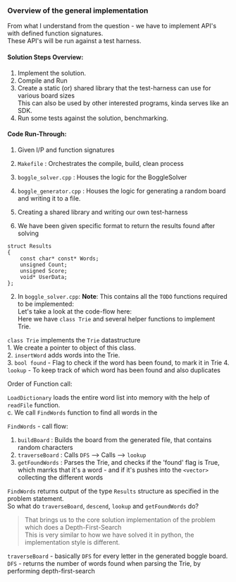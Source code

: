 ### Overview of the general implementation

From what I understand from the question - we have to implement API's with defined function signatures.                 
These API's will be run against a test harness.               

#### Solution Steps Overview:                
1. Implement the solution.            
2. Compile and Run      
3. Create a static (or) shared library that the test-harness can use for various board sizes              
   This can also be used by other interested programs, kinda serves like an SDK.      
4. Run some tests against the solution, benchmarking.                   

#### Code Run-Through:                       

1. Given I/P and function signatures            
2. `Makefile`             :   Orchestrates the compile, build, clean process                                  
3. `boggle_solver.cpp`     :   Houses the logic for the BoggleSolver                               
4. `boggle_generator.cpp`  :   Houses the logic for generating a random board and writing it to a file.                 
5. Creating a shared library and writing our own test-harness               

1. We have been given specific format to return the results found after solving 
```
struct Results
{
	const char* const* Words;
	unsigned Count;
	unsigned Score;
	void* UserData;
};
```

2. In `boggle_solver.cpp`:  **Note**: This contains all the `TODO` functions required to be implemented:         
Let's take a look at the code-flow here:                  
Here we have `class Trie` and several helper functions to implement Trie.                                

`class Trie` implements the `Trie` datastructure                            
    1. We create a pointer to object of this class.                    
    2. `insertWord` adds words into the Trie.      
    3. `bool found` - Flag to check if the word has been found, to mark it in Trie
    4. `lookup` - To keep track of which word has been found and also duplicates

Order of Function call:                    

`LoadDictionary` loads the entire word list into memory with the help of `readFile` function.                                           
c. We call `FindWords` function to find all words in the              

`FindWords` - call flow:                      
1. `buildBoard`    : Builds the board from the generated file, that contains random characters
2. `traverseBoard` : Calls  `DFS`  --> Calls   --> `lookup`                                          
3. `getFoundWords` : Parses the Trie, and checks if the 'found' flag is True, which marrks that it's a word - and if it's pushes into the `<vector>` collecting the different words 

`FindWords` returns output of the type `Results` structure as specified in the problem statement.                   
So what do `traverseBoard`, `descend`, `lookup` and `getFoundWords` do?                       
> That brings us to the core solution implementation of the problem which does a Depth-First-Search           
> This is very similar to how we have solved it in python, the implementation style is different.   

`traverseBoard` - basically `DFS` for every letter in the generated boggle board.
`DFS` - returns the number of words found when parsing the Trie, by performing depth-first-search
